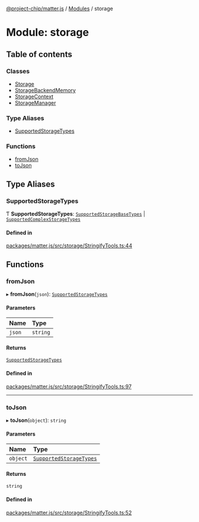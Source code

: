 [@project-chip/matter.js](../README.md) / [Modules](../modules.md) / storage

# Module: storage

## Table of contents

### Classes

- [Storage](../classes/storage.Storage.md)
- [StorageBackendMemory](../classes/storage.StorageBackendMemory.md)
- [StorageContext](../classes/storage.StorageContext.md)
- [StorageManager](../classes/storage.StorageManager.md)

### Type Aliases

- [SupportedStorageTypes](storage.md#supportedstoragetypes)

### Functions

- [fromJson](storage.md#fromjson)
- [toJson](storage.md#tojson)

## Type Aliases

### SupportedStorageTypes

Ƭ **SupportedStorageTypes**: [`SupportedStorageBaseTypes`](index._internal_.md#supportedstoragebasetypes) \| [`SupportedComplexStorageTypes`](index._internal_.md#supportedcomplexstoragetypes)

#### Defined in

[packages/matter.js/src/storage/StringifyTools.ts:44](https://github.com/project-chip/matter.js/blob/5bdbf8d/packages/matter.js/src/storage/StringifyTools.ts#L44)

## Functions

### fromJson

▸ **fromJson**(`json`): [`SupportedStorageTypes`](storage.md#supportedstoragetypes)

#### Parameters

| Name | Type |
| :------ | :------ |
| `json` | `string` |

#### Returns

[`SupportedStorageTypes`](storage.md#supportedstoragetypes)

#### Defined in

[packages/matter.js/src/storage/StringifyTools.ts:97](https://github.com/project-chip/matter.js/blob/5bdbf8d/packages/matter.js/src/storage/StringifyTools.ts#L97)

___

### toJson

▸ **toJson**(`object`): `string`

#### Parameters

| Name | Type |
| :------ | :------ |
| `object` | [`SupportedStorageTypes`](storage.md#supportedstoragetypes) |

#### Returns

`string`

#### Defined in

[packages/matter.js/src/storage/StringifyTools.ts:52](https://github.com/project-chip/matter.js/blob/5bdbf8d/packages/matter.js/src/storage/StringifyTools.ts#L52)
